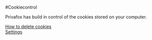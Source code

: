 #Cookiecontrol

Privafox has build in control of the cookies stored on your computer.

[How to delete cookies](en/cookiecontrol/introduction)  
[Settings](en/cookiecontrol/settings)

